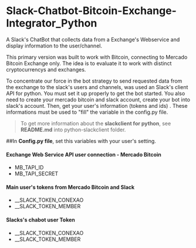 # Slack-Chatbot-Bitcoin-Exchange-Integrator_Python
A Slack's ChatBot that collects data from a Exchange's Webservice and display information to the user/channel.

This primary version was built to work with Bitcoin, connecting to Mercado Bitcoin Exchange only. The idea is to evaluate it to work with distinct cryptocurrencys and exchanges.

To concentrate our force in the bot strategy to send requested data from the exchange to the slack's users and channels, was used an Slack's client API for python. You must set it up properly to get the bot started. You also need to create your mercado bitcoin and slack account, create your bot into slack's account. Then, get your user's information (tokens and ids) . These informations must be used to "fill" the variable in the config.py file. 

> To get more information about the __slackclient for python__, see **README.md** into python-slackclient folder.

##In **Config.py file**, set this variables with your user's setting.
#### Exchange Web Service API user connection - Mercado Bitcoin
- MB_TAPI_ID
- MB_TAPI_SECRET

#### Main user's tokens from Mercado Bitcoin and Slack
- __SLACK_TOKEN_CONEXAO
- __SLACK_TOKEN_MEMBER

#### Slacks's chabot user Token
- __SLACK_TOKEN_CONEXAO
- __SLACK_TOKEN_MEMBER
